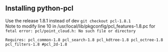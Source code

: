 ## Installing python-pcl
Use the release 1.8.1 instead of dev `git checkout pcl-1.8.1`  
Note to modify line 10 in /usr/local/lib/pkgconfig/pcl_features-1.8.pc for 
`fetal error: pcl/point_cloud.h: No such file or directory`
```
Requires: pcl_common-1.8 pcl_search-1.8 pcl_kdtree-1.8 pcl_octree-1.8 pcl_filters-1.8 #pcl_2d-1.8
```

